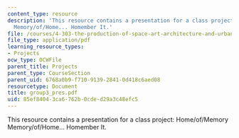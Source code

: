 ```yaml
---
content_type: resource
description: 'This resource contains a presentation for a class project: Home/of/Memory
  Memory/of/Home... Homember It.'
file: /courses/4-303-the-production-of-space-art-architecture-and-urbanism-in-dialogue-fall-2006/85ef84043ca6762b0cded29a3c48efc5_group3_pres.pdf
file_type: application/pdf
learning_resource_types:
- Projects
ocw_type: OCWFile
parent_title: Projects
parent_type: CourseSection
parent_uid: 6768a0b9-f710-9139-2841-0d418c6aed08
resourcetype: Document
title: group3_pres.pdf
uid: 85ef8404-3ca6-762b-0cde-d29a3c48efc5
---
```

This resource contains a presentation for a class project: Home/of/Memory Memory/of/Home... Homember It.

